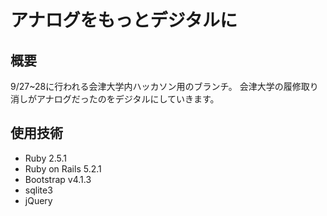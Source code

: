 # アナログをもっとデジタルに
## 概要
9/27~28に行われる会津大学内ハッカソン用のブランチ。
会津大学の履修取り消しがアナログだったのをデジタルにしていきます。

## 使用技術
- Ruby 2.5.1
- Ruby on Rails 5.2.1
- Bootstrap v4.1.3
- sqlite3
- jQuery
